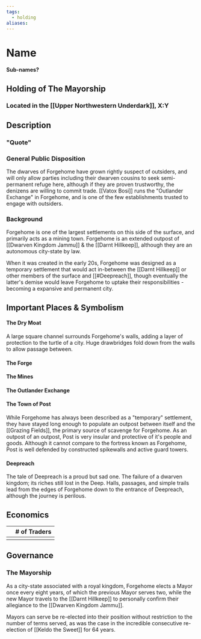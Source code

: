 ```yaml
---
tags:
  - holding
aliases:
---
```

# Name
#### Sub-names?
## Holding of The Mayorship
### Located in the [[Upper Northwestern Underdark]], X:Y
## Description
### "Quote"

### General Public Disposition
The dwarves of Forgehome have grown rightly suspect of outsiders, and will only allow parties including their dwarven cousins to seek semi-permanent refuge here, although if they are proven trustworthy, the denizens are willing to commit trade. [[Vatox Bosi]] runs the "Outlander Exchange" in Forgehome, and is one of the few establishments trusted to engage with outsiders.

### Background
Forgehome is one of the largest settlements on this side of the surface, and primarily acts as a mining town. Forgehome is an extended outpost of [[Dwarven Kingdom Jammu]] & the [[Darnt Hillkeep]], although they are an autonomous city-state by law.

When it was created in the early 20s, Forgehome was designed as a temporary settlement that would act in-between the [[Darnt Hillkeep]] or other members of the surface and [[#Deepreach]], though eventually the latter's demise would leave Forgehome to uptake their responsibilities - becoming a expansive and permanent city.

## Important Places & Symbolism
#### The Dry Moat
A large square channel surrounds Forgehome's walls, adding a layer of protection to the turtle of a city. Huge drawbridges fold down from the walls to allow passage between.

#### The Forge


#### The Mines


#### The Outlander Exchange


#### The Town of Post
While Forgehome has always been described as a "temporary" settlement, they have stayed long enough to populate an outpost between itself and the [[Grazing Fields]], the primary source of scavenge for Forgehome. As an outpost of an outpost, Post is very insular and protective of it's people and goods. Although it cannot compare to the fortress known as Forgehome, Post is well defended by constructed spikewalls and active guard towers.

#### Deepreach
The tale of Deepreach is a proud but sad one. The failure of a dwarven kingdom; its riches still lost in the Deep. Halls, passages, and simple trails lead from the edges of Forgehome down to the entrance of Deepreach, although the journey is perilous. 

## Economics
|     | # of Traders |
| --- | ------------ |
|     |              |

## Governance
### The Mayorship
As a city-state associated with a royal kingdom, Forgehome elects a Mayor once every eight years, of which the previous Mayor serves two, while the new Mayor travels to the [[Darnt Hillkeep]] to personally confirm their allegiance to the [[Dwarven Kingdom Jammu]].

Mayors can serve be re-elected into their position without restriction to the number of terms served, as was the case in the incredible consecutive re-election of [[Keldo the Sweet]] for 64 years.